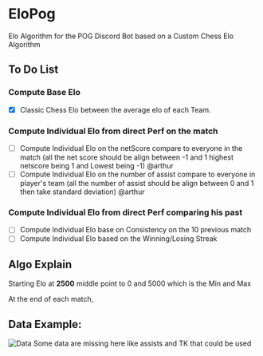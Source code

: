 # EloPog
Elo Algorithm for the POG Discord Bot based on a Custom Chess Elo Algorithm


## To Do List
### Compute Base Elo
- [x] Classic Chess Elo between the average elo of each Team.

### Compute Individual Elo from direct Perf on the match
- [ ] Compute Individual Elo on the netScore compare to everyone in the match (all the net score should be align between -1 and 1 highest netscore being 1 and Lowest being -1) @arthur
- [ ] Compute Individual Elo on the number of assist compare to everyone in player's team (all the number of assist should be align between 0 and 1 then take standard deviation) @arthur

### Compute Individual Elo from direct Perf comparing his past
- [ ] Compute Individual Elo base on Consistency on the 10 previous match
- [ ] Compute Individual Elo based on the Winning/Losing Streak

## Algo Explain
Starting Elo at **2500** middle point to 0 and 5000 which is the Min and Max

At the end of each match,  

## Data Example:
![Data](https://cdn.discordapp.com/attachments/724265953445019678/731919056508026890/unknown.png)
Some data are missing here like assists and TK that could be used
